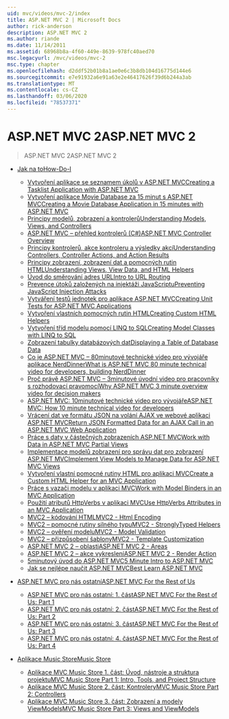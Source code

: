```yaml
---
uid: mvc/videos/mvc-2/index
title: ASP.NET MVC 2 | Microsoft Docs
author: rick-anderson
description: ASP.NET MVC 2
ms.author: riande
ms.date: 11/14/2011
ms.assetid: 68968b8a-4f60-449e-8639-978fc40aed70
msc.legacyurl: /mvc/videos/mvc-2
msc.type: chapter
ms.openlocfilehash: d2ddf52b01b8a1ae0e6c3b8db104d16775d144e6
ms.sourcegitcommit: e7e91932a6e91a63e2e46417626f39d6b244a3ab
ms.translationtype: MT
ms.contentlocale: cs-CZ
ms.lasthandoff: 03/06/2020
ms.locfileid: "78537371"
---
```

# <a name="aspnet-mvc-2"></a><span data-ttu-id="6725c-103">ASP.NET MVC 2</span><span class="sxs-lookup"><span data-stu-id="6725c-103">ASP.NET MVC 2</span></span>

> <span data-ttu-id="6725c-104">ASP.NET MVC 2</span><span class="sxs-lookup"><span data-stu-id="6725c-104">ASP.NET MVC 2</span></span>

- [<span data-ttu-id="6725c-105">Jak na to</span><span class="sxs-lookup"><span data-stu-id="6725c-105">How-Do-I</span></span>](how-do-i/index.md)

    - [<span data-ttu-id="6725c-106">Vytvoření aplikace se seznamem úkolů v ASP.NET MVC</span><span class="sxs-lookup"><span data-stu-id="6725c-106">Creating a Tasklist Application with ASP.NET MVC</span></span>](how-do-i/creating-a-tasklist-application-with-aspnet-mvc.md)
    - [<span data-ttu-id="6725c-107">Vytvoření aplikace Movie Database za 15 minut s ASP.NET MVC</span><span class="sxs-lookup"><span data-stu-id="6725c-107">Creating a Movie Database Application in 15 minutes with ASP.NET MVC</span></span>](how-do-i/creating-a-movie-database-application-in-15-minutes-with-aspnet-mvc.md)
    - [<span data-ttu-id="6725c-108">Principy modelů, zobrazení a kontrolerů</span><span class="sxs-lookup"><span data-stu-id="6725c-108">Understanding Models, Views, and Controllers</span></span>](how-do-i/understanding-models-views-and-controllers.md)
    - [<span data-ttu-id="6725c-109">ASP.NET MVC – přehled kontrolerů (C#)</span><span class="sxs-lookup"><span data-stu-id="6725c-109">ASP.NET MVC Controller Overview</span></span>](how-do-i/aspnet-mvc-controller-overview.md)
    - [<span data-ttu-id="6725c-110">Principy kontrolerů, akce kontroleru a výsledky akcí</span><span class="sxs-lookup"><span data-stu-id="6725c-110">Understanding Controllers, Controller Actions, and Action Results</span></span>](how-do-i/understanding-controllers-controller-actions-and-action-results.md)
    - [<span data-ttu-id="6725c-111">Principy zobrazení, zobrazení dat a pomocných rutin HTML</span><span class="sxs-lookup"><span data-stu-id="6725c-111">Understanding Views, View Data, and HTML Helpers</span></span>](how-do-i/understanding-views-view-data-and-html-helpers.md)
    - [<span data-ttu-id="6725c-112">Úvod do směrování adres URL</span><span class="sxs-lookup"><span data-stu-id="6725c-112">Intro to URL Routing</span></span>](how-do-i/an-introduction-to-url-routing.md)
    - [<span data-ttu-id="6725c-113">Prevence útoků založených na injektáži JavaScriptu</span><span class="sxs-lookup"><span data-stu-id="6725c-113">Preventing JavaScript Injection Attacks</span></span>](how-do-i/preventing-javascript-injection-attacks.md)
    - [<span data-ttu-id="6725c-114">Vytváření testů jednotek pro aplikace ASP.NET MVC</span><span class="sxs-lookup"><span data-stu-id="6725c-114">Creating Unit Tests for ASP.NET MVC Applications</span></span>](how-do-i/creating-unit-tests-for-aspnet-mvc-applications.md)
    - [<span data-ttu-id="6725c-115">Vytvoření vlastních pomocných rutin HTML</span><span class="sxs-lookup"><span data-stu-id="6725c-115">Creating Custom HTML Helpers</span></span>](how-do-i/creating-custom-html-helpers.md)
    - [<span data-ttu-id="6725c-116">Vytvoření tříd modelu pomocí LINQ to SQL</span><span class="sxs-lookup"><span data-stu-id="6725c-116">Creating Model Classes with LINQ to SQL</span></span>](how-do-i/creating-model-classes-with-linq-to-sql.md)
    - [<span data-ttu-id="6725c-117">Zobrazení tabulky databázových dat</span><span class="sxs-lookup"><span data-stu-id="6725c-117">Displaying a Table of Database Data</span></span>](how-do-i/displaying-a-table-of-database-data.md)
    - [<span data-ttu-id="6725c-118">Co je ASP.NET MVC – 80minutové technické video pro vývojáře aplikace NerdDinner</span><span class="sxs-lookup"><span data-stu-id="6725c-118">What is ASP.NET MVC 80 minute technical video for developers, building NerdDinner</span></span>](how-do-i/what-is-aspnet-mvc-80-minute-technical-video-for-developers-building-nerddinner.md)
    - [<span data-ttu-id="6725c-119">Proč právě ASP.NET MVC – 3minutové úvodní video pro pracovníky s rozhodovací pravomocí</span><span class="sxs-lookup"><span data-stu-id="6725c-119">Why ASP.NET MVC 3 minute overview video for decision makers</span></span>](how-do-i/why-aspnet-mvc-3-minute-overview-video-for-decision-makers.md)
    - [<span data-ttu-id="6725c-120">ASP.NET MVC: 10minutové technické video pro vývojáře</span><span class="sxs-lookup"><span data-stu-id="6725c-120">ASP.NET MVC: How 10 minute technical video for developers</span></span>](how-do-i/aspnet-mvc-how-10-minute-technical-video-for-developers.md)
    - [<span data-ttu-id="6725c-121">Vrácení dat ve formátu JSON na volání AJAX ve webové aplikaci ASP.NET MVC</span><span class="sxs-lookup"><span data-stu-id="6725c-121">Return JSON Formatted Data for an AJAX Call in an ASP.NET MVC Web Application</span></span>](how-do-i/how-do-i-return-json-formatted-data-for-an-ajax-call-in-an-aspnet-mvc-web-application.md)
    - [<span data-ttu-id="6725c-122">Práce s daty v částečných zobrazeních ASP.NET MVC</span><span class="sxs-lookup"><span data-stu-id="6725c-122">Work with Data in ASP.NET MVC Partial Views</span></span>](how-do-i/how-do-i-work-with-data-in-aspnet-mvc-partial-views.md)
    - [<span data-ttu-id="6725c-123">Implementace modelů zobrazení pro správu dat pro zobrazení ASP.NET MVC</span><span class="sxs-lookup"><span data-stu-id="6725c-123">Implement View Models to Manage Data for ASP.NET MVC Views</span></span>](how-do-i/how-do-i-implement-view-models-to-manage-data-for-aspnet-mvc-views.md)
    - [<span data-ttu-id="6725c-124">Vytvoření vlastní pomocné rutiny HTML pro aplikaci MVC</span><span class="sxs-lookup"><span data-stu-id="6725c-124">Create a Custom HTML Helper for an MVC Application</span></span>](how-do-i/how-do-i-create-a-custom-html-helper-for-an-mvc-application.md)
    - [<span data-ttu-id="6725c-125">Práce s vazači modelu v aplikaci MVC</span><span class="sxs-lookup"><span data-stu-id="6725c-125">Work with Model Binders in an MVC Application</span></span>](how-do-i/how-do-i-work-with-model-binders-in-an-mvc-application.md)
    - [<span data-ttu-id="6725c-126">Použití atributů HttpVerbs v aplikaci MVC</span><span class="sxs-lookup"><span data-stu-id="6725c-126">Use HttpVerbs Attributes in an MVC Application</span></span>](how-do-i/how-do-i-use-httpverbs-attributes-in-an-mvc-application.md)
    - [<span data-ttu-id="6725c-127">MVC2 – kódování HTML</span><span class="sxs-lookup"><span data-stu-id="6725c-127">MVC2 - Html Encoding</span></span>](how-do-i/mvc2-html-encoding.md)
    - [<span data-ttu-id="6725c-128">MVC2 – pomocné rutiny silného typu</span><span class="sxs-lookup"><span data-stu-id="6725c-128">MVC2 - StronglyTyped Helpers</span></span>](how-do-i/mvc2-stronglytyped-helpers.md)
    - [<span data-ttu-id="6725c-129">MVC2 – ověření modelu</span><span class="sxs-lookup"><span data-stu-id="6725c-129">MVC2 - Model Validation</span></span>](how-do-i/mvc2-model-validation.md)
    - [<span data-ttu-id="6725c-130">MVC2 – přizpůsobení šablony</span><span class="sxs-lookup"><span data-stu-id="6725c-130">MVC2 - Template Customization</span></span>](how-do-i/mvc2-template-customization.md)
    - [<span data-ttu-id="6725c-131">ASP.NET MVC 2 – oblasti</span><span class="sxs-lookup"><span data-stu-id="6725c-131">ASP.NET MVC 2 - Areas</span></span>](how-do-i/aspnet-mvc-2-areas.md)
    - [<span data-ttu-id="6725c-132">ASP.NET MVC 2 – akce vykreslení</span><span class="sxs-lookup"><span data-stu-id="6725c-132">ASP.NET MVC 2 - Render Action</span></span>](how-do-i/aspnet-mvc-2-render-action.md)
    - [<span data-ttu-id="6725c-133">5minutový úvod do ASP.NET MVC</span><span class="sxs-lookup"><span data-stu-id="6725c-133">5 Minute Intro to ASP.NET MVC</span></span>](how-do-i/5-minute-introduction-to-aspnet-mvc.md)
    - [<span data-ttu-id="6725c-134">Jak se nejlépe naučit ASP.NET MVC</span><span class="sxs-lookup"><span data-stu-id="6725c-134">Best Learn ASP.NET MVC</span></span>](how-do-i/how-to-best-learn-asp-net-mvc.md)
- [<span data-ttu-id="6725c-135">ASP.NET MVC pro nás ostatní</span><span class="sxs-lookup"><span data-stu-id="6725c-135">ASP.NET MVC For the Rest of Us</span></span>](aspnet-mvc-for-the-rest-of-us/index.md)

    - [<span data-ttu-id="6725c-136">ASP.NET MVC pro nás ostatní: 1. část</span><span class="sxs-lookup"><span data-stu-id="6725c-136">ASP.NET MVC For the Rest of Us: Part 1</span></span>](aspnet-mvc-for-the-rest-of-us/aspnet-mvc-for-the-rest-of-us-part-1.md)
    - [<span data-ttu-id="6725c-137">ASP.NET MVC pro nás ostatní: 2. část</span><span class="sxs-lookup"><span data-stu-id="6725c-137">ASP.NET MVC For the Rest of Us: Part 2</span></span>](aspnet-mvc-for-the-rest-of-us/aspnet-mvc-for-the-rest-of-us-part-2.md)
    - [<span data-ttu-id="6725c-138">ASP.NET MVC pro nás ostatní: 3. část</span><span class="sxs-lookup"><span data-stu-id="6725c-138">ASP.NET MVC For the Rest of Us: Part 3</span></span>](aspnet-mvc-for-the-rest-of-us/aspnet-mvc-for-the-rest-of-us-part-3.md)
    - [<span data-ttu-id="6725c-139">ASP.NET MVC pro nás ostatní: 4. část</span><span class="sxs-lookup"><span data-stu-id="6725c-139">ASP.NET MVC For the Rest of Us: Part 4</span></span>](aspnet-mvc-for-the-rest-of-us/aspnet-mvc-for-the-rest-of-us-part-4.md)
- [<span data-ttu-id="6725c-140">Aplikace Music Store</span><span class="sxs-lookup"><span data-stu-id="6725c-140">Music Store</span></span>](music-store/index.md)

    - [<span data-ttu-id="6725c-141">Aplikace MVC Music Store 1. část: Úvod, nástroje a struktura projektu</span><span class="sxs-lookup"><span data-stu-id="6725c-141">MVC Music Store Part 1: Intro, Tools, and Project Structure</span></span>](music-store/mvc-music-store-part-1-intro-tools-and-project-structure.md)
    - [<span data-ttu-id="6725c-142">Aplikace MVC Music Store 2. část: Kontrolery</span><span class="sxs-lookup"><span data-stu-id="6725c-142">MVC Music Store Part 2: Controllers</span></span>](music-store/mvc-music-store-part-2-controllers.md)
    - [<span data-ttu-id="6725c-143">Aplikace MVC Music Store 3. část: Zobrazení a modely ViewModels</span><span class="sxs-lookup"><span data-stu-id="6725c-143">MVC Music Store Part 3: Views and ViewModels</span></span>](music-store/mvc-music-store-part-3-views-and-viewmodels.md)
